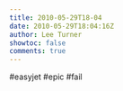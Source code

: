 ```yaml
---
title: 2010-05-29T18-04
date: 2010-05-29T18:04:16Z
author: Lee Turner
showtoc: false
comments: true
---
```


#easyjet #epic #fail

